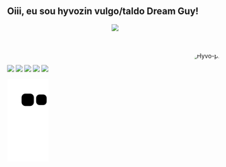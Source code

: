 ## Oiii, eu sou hyvozin vulgo/taldo Dream Guy!
<div align="center">
  <a href="https://github.com/hyvozin">
  <img height="180em" src="https://github-readme-stats.vercel.app/api?username=hyvozin&show_icons=true&theme=dracula&include_all_commits=true&count_private=true"/>
</div>
  
  ##
  
  <div style="display: inline_block"><br>
  <img align="right" alt="Hyvo-pic" height="150" style="border-radius:50px;" src="https://i.pinimg.com/originals/5f/f0/2b/5ff02b04a5d5de7528b5c24d47326877.jpg">
</div>
  
  ##
 
<div> 
  <a href="https://www.youtube.com/channel/hyvozin" target="_blank"><img src="https://img.shields.io/badge/YouTube-FF0000?style=for-the-badge&logo=youtube&logoColor=white" target="_blank"></a>
  <a href="https://instagram.com/hyvozin" target="_blank"><img src="https://img.shields.io/badge/-Instagram-%23E4405F?style=for-the-badge&logo=instagram&logoColor=white" target="_blank"></a>
 	<a href="https://www.twitch.tv/hyvozin" target="_blank"><img src="https://img.shields.io/badge/Twitch-9146FF?style=for-the-badge&logo=twitch&logoColor=white" target="_blank"></a>
 <a href="https://discord.gg/" target="_blank"><img src="https://img.shields.io/badge/Discord-7289DA?style=for-the-badge&logo=discord&logoColor=white" target="_blank"></a> 
  <a href = "mailto:ohyvozin@gmail.com"><img src="https://img.shields.io/badge/-Gmail-%23333?style=for-the-badge&logo=gmail&logoColor=white" target="_blank"></a>
 
  ![Snake animation](https://github.com/hyvozin/hyvozin/blob/output/github-contribution-grid-snake.svg)
 
</div>
